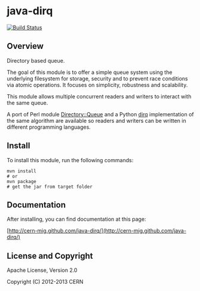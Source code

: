 java-dirq
=========

[![Build Status](https://secure.travis-ci.org/cern-mig/java-dirq.png)](http://travis-ci.org/cern-mig/java-dirq)

Overview
--------

Directory based queue.

The goal of this module is to offer a simple queue system using the
underlying filesystem for storage, security and to prevent race
conditions via atomic operations. It focuses on simplicity, robustness
and scalability.

This module allows multiple concurrent readers and writers to interact
with the same queue.

A port of Perl module
[Directory::Queue](http://search.cpan.org/dist/Directory-Queue/)
and a Python [dirq](https://github.com/cern-mig/python-dirq) implementation of
the same algorithm are available so readers and writers
can be written in different programming languages.

Install
-------

To install this module, run the following commands:

    mvn install
    # or
    mvn package
    # get the jar from target folder

Documentation
-------------

After installing, you can find documentation at this page:

[http://cern-mig.github.com/java-dirq/](http://cern-mig.github.com/java-dirq/)

License and Copyright
---------------------

Apache License, Version 2.0

Copyright (C) 2012-2013 CERN

